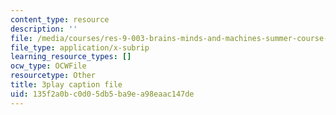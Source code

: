 ```yaml
---
content_type: resource
description: ''
file: /media/courses/res-9-003-brains-minds-and-machines-summer-course-summer-2015/135f2a0bc0d05db5ba9ea98eaac147de_1kel8U86EVE.vtt
file_type: application/x-subrip
learning_resource_types: []
ocw_type: OCWFile
resourcetype: Other
title: 3play caption file
uid: 135f2a0b-c0d0-5db5-ba9e-a98eaac147de
---
```

